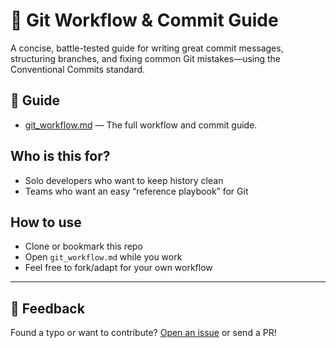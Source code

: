 # 🚀 Git Workflow & Commit Guide

A concise, battle-tested guide for writing great commit messages, structuring branches, and fixing common Git mistakes—using the Conventional Commits standard.

## 📄 Guide

- [git_workflow.md](./git_workflow.md) — The full workflow and commit guide.

## Who is this for?

- Solo developers who want to keep history clean
- Teams who want an easy “reference playbook” for Git

## How to use

- Clone or bookmark this repo
- Open `git_workflow.md` while you work
- Feel free to fork/adapt for your own workflow

---

## 📢 Feedback

Found a typo or want to contribute? [Open an issue](https://github.com/hse7771/git-workflow/issues) or send a PR!

